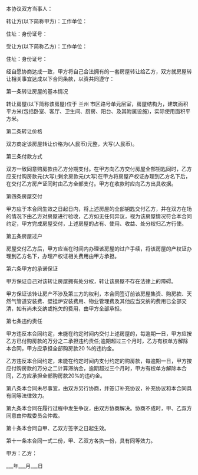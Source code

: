 
 


本协议双方当事人：


转让方(以下简称甲方)：工作单位：


住址：身份证号：


受让方(以下简称乙方)：工作单位：


住址：身份证号：


经自愿协商达成一致，甲方将自己合法拥有的一套房屋转让给乙方，双方就房屋转让相关事宜达成以下合同条款，以资共同遵守：


第一条转让房屋的基本情况


转让房屋(以下简称该房屋)位于
兰州
市区路号单元层室，房屋结构为，建筑面积平方米(包括卧室、客厅、卫生间、厨房、阳台、及其附属设施)，实际使用面积平方米。


第二条转让价格


双方商定该房屋转让价格为(人民币)元整，大写(人民币)。


第三条付款方式


双方一致同意购房款由乙方分期支付。在甲方向乙方交付房屋全部钥匙同时，乙方应支付购房款元(大写);剩余房款元(大写)在甲方将房屋产权证办理到乙方名下后，在交付乙方房产证同时由乙方全部支付。甲方在收款时应向乙方出具收据。


第四条房屋交付


甲方应于本合同生效之日起日内，将上述房屋的全部钥匙交付乙方，并在双方在场的情况下由乙方对房屋进行验收，乙方如无任何异议，视为该房屋情况符合本合同约定，甲方完成房屋交付，上述房屋的占有、使用、收益、处分权归乙方行使。


第五条房屋过户


房屋交付乙方后，甲方应当在时间内办理该房屋的过户手续，将该房屋的产权证办理到乙方名下，办理产权证相关费用由甲方承担。


第六条甲方的承诺保证


甲方保证自己对该转让房屋拥有处分权，转让该房屋不存在法律上的障碍。


甲方保证该转让房产不涉及第三方的权利，本合同签订前该房屋集资、购房款、天然气管道安装费、壁挂炉安装费用、物业管理费及其他应当交纳的费用已全部交清，如有尚未交纳或拖欠的费用，由甲方全部承担。


第七条违约责任


甲方违反本合同约定，未能在约定时间内交付上述房屋的，每逾期一日，甲方应按乙方已付购房款的万分之二承担违约责任;逾期超过三个月时，乙方有权单方解除本合同，甲方应承担全部购房款20 %的违约金。


乙方违反本合同约定，未能在约定时间内支付约定的购房款，每逾期一日，甲方按应付购房款的万分之二计算滞纳金，逾期超过三个月时，甲方有权单方解除本合同，乙方应承担全部购房款20%的违约金。


第八条本合同未尽事宜，由双方另行协商，并签订补充协议，补充协议和本合同具有同等法律效力。


第九条本合同在履行过程中发生争议，由双方协商解决。协商不成时，甲、乙双方同意由仲裁委员会仲裁。


第十条本合同自甲、乙双方签字之日起生效。


第十一条本合同一式二份，甲、乙双方各执一份，具有同等效力。


甲方：乙方：


___年___月___日
 


 

 
 
 
 
 
  


  
 

  


  


  
 
 
 
 

